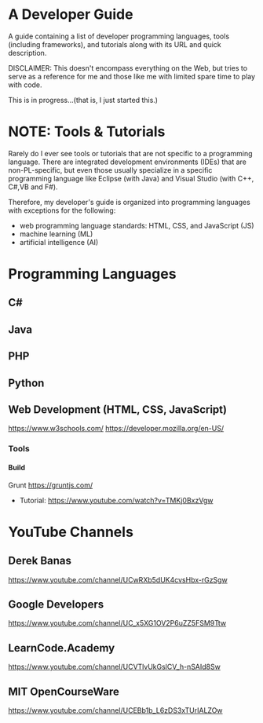 # A Developer Guide
A guide containing a list of developer programming languages, tools (including frameworks), and tutorials along with its URL and quick description.  

DISCLAIMER: This doesn't encompass everything on the Web, but tries to serve as a reference for me and those like me with limited spare time to play with code.

This is in progress...(that is, I just started this.)

# NOTE: Tools & Tutorials
Rarely do I ever see tools or tutorials that are not specific to a programming language. There are integrated development environments (IDEs) that are non-PL-specific, but even those usually specialize in a specific programming language like Eclipse (with Java) and Visual Studio (with C++, C#,VB and F#).

Therefore, my developer's guide is organized into programming languages with exceptions for the following:
- web programming language standards: HTML, CSS, and JavaScript (JS)
- machine learning (ML)
- artificial intelligence (AI)

# Programming Languages
## C#
## Java
## PHP
## Python

## Web Development (HTML, CSS, JavaScript)
https://www.w3schools.com/
https://developer.mozilla.org/en-US/

### Tools
#### Build
Grunt
https://gruntjs.com/
* Tutorial: https://www.youtube.com/watch?v=TMKj0BxzVgw

# YouTube Channels
## Derek Banas
https://www.youtube.com/channel/UCwRXb5dUK4cvsHbx-rGzSgw
## Google Developers
https://www.youtube.com/channel/UC_x5XG1OV2P6uZZ5FSM9Ttw
## LearnCode.Academy
https://www.youtube.com/channel/UCVTlvUkGslCV_h-nSAId8Sw
## MIT OpenCourseWare
https://www.youtube.com/channel/UCEBb1b_L6zDS3xTUrIALZOw
